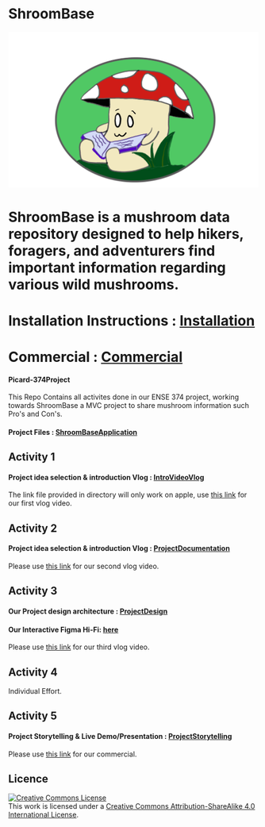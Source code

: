 # ShroomBase

![ShroomBase](https://github.com/Picard-ENSE374/Picard-374Project/blob/main/ProjectStorytelling/ShroomBaseLogo.png)

# ShroomBase is a mushroom data repository designed to help hikers, foragers, and adventurers find important information regarding various wild mushrooms. 

# Installation Instructions : [Installation](https://github.com/Picard-ENSE374/Picard-374Project/blob/main/ProjectStorytelling/Installation%20Instructions.txt)

# Commercial : [Commercial](https://www.youtube.com/watch?v=4xMHwCxHdz4)

#### Picard-374Project
This Repo Contains all activites done in our ENSE 374 project, working towards ShroomBase a MVC project to share mushroom information such Pro's and Con's.

#### Project Files : [ShroomBaseApplication](https://github.com/Picard-ENSE374/Picard-374Project/tree/main/ShroomBaseApplication)
 
## Activity 1
#### Project idea selection & introduction Vlog : [IntroVideoVlog](https://github.com/Picard-ENSE374/Picard-374Project/tree/main/IntroVideoVlog)
The link file provided in directory will only work on apple, use [this link](https://www.youtube.com/watch?v=Sw_80gDr_as&amp;ab_channel=Willyy) for our first vlog video. 

## Activity 2
#### Project idea selection & introduction Vlog : [ProjectDocumentation](https://github.com/Picard-ENSE374/Picard-374Project/tree/main/ProjectPrerequisitesPlanning)
Please use [this link](https://www.youtube.com/watch?v=3oHt59yq8kU&ab_channel=Willyy) for our second vlog video. 

## Activity 3
#### Our Project design architecture : [ProjectDesign](https://github.com/Picard-ENSE374/Picard-374Project/tree/main/ProjectDesignArchitecture)

#### Our Interactive Figma Hi-Fi: [here](https://www.figma.com/proto/GozHc8bLpgvMHs35tH62yM/ShroomBaseHiFiPrototype?node-id=1%3A5&scaling=scale-down&page-id=0%3A1&starting-point-node-id=1%3A5&show-proto-sidebar=1)

Please use [this link](https://www.youtube.com/watch?v=kHSK8CtZmis) for our third vlog video. 

## Activity 4
Individual Effort.

## Activity 5
#### Project Storytelling & Live Demo/Presentation : [ProjectStorytelling](https://github.com/Picard-ENSE374/Picard-374Project/tree/main/ProjectStorytelling)
Please use [this link](https://www.youtube.com/watch?v=4xMHwCxHdz4) for our commercial. 

## Licence

<a rel="license" href="http://creativecommons.org/licenses/by-sa/4.0/"><img alt="Creative Commons License" style="border-width:0" src="https://i.creativecommons.org/l/by-sa/4.0/88x31.png" /></a><br />This work is licensed under a <a rel="license" href="http://creativecommons.org/licenses/by-sa/4.0/">Creative Commons Attribution-ShareAlike 4.0 International License</a>.
